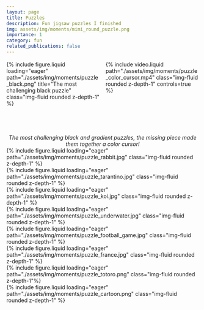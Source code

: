 ```yaml
---
layout: page
title: Puzzles
description: Fun jigsaw puzzles I finished
img: assets/img/moments/mimi_round_puzzle.png
importance: 1
category: fun
related_publications: false
---
```


<style>
.media-container {
  display: flex;
  gap: 1rem;
  margin-top: 1rem;
}

.media-item {
  flex: 1;
  min-width: 0;
}

.media-wrapper {
  position: relative;
  width: 100%;
  padding-bottom: 75%; /* Adjust this value to match your desired aspect ratio */
  height: 0;
  overflow: hidden;
}

.media-wrapper img,
.media-wrapper video {
  position: absolute;
  top: 0;
  left: 0;
  width: 100%;
  height: 100%;
  object-fit: cover;
}

.caption {
  text-align: center;
  margin-top: 0.5rem;
  font-style: italic;
}
</style>

<div class="media-container">
  <div class="media-item">
    <div class="media-wrapper">
      {% include figure.liquid loading="eager" path="./assets/img/moments/puzzle_black.png" title="The most challenging black puzzle" class="img-fluid rounded z-depth-1" %}
    </div>
  </div>
  <div class="media-item">
    <div class="media-wrapper">
      {% include video.liquid path="./assets/img/moments/puzzle_color_cursor.mp4" class="img-fluid rounded z-depth-1" controls=true %}
    </div>
  </div>
</div>
<div class="caption">
  The most challenging black and gradient puzzles, the missing piece made them together a color cursor!
</div>

<div class="row">
    <div class="col-sm mt-3 mt-md-0">
    {% include figure.liquid loading="eager" path="./assets/img/moments/puzzle_rabbit.jpg" class="img-fluid rounded z-depth-1" %}
    </div>
</div>

<div class="row">
    <div class="col-sm mt-3 mt-md-0">
    {% include figure.liquid loading="eager" path="./assets/img/moments/puzzle_tarantino.jpg" class="img-fluid rounded z-depth-1" %}
    </div>
</div>
<div class="row">
    <div class="col-sm mt-3 mt-md-0">
    {% include figure.liquid loading="eager" path="./assets/img/moments/puzzle_koi.jpg" class="img-fluid rounded z-depth-1" %}
    </div>
</div>

<div class="row">
    <div class="col-sm mt-3 mt-md-0">
    {% include figure.liquid loading="eager" path="./assets/img/moments/puzzle_underwater.jpg" class="img-fluid rounded z-depth-1" %}
    </div>
</div>

<div class="row">
    <div class="col-sm mt-3 mt-md-0">
    {% include figure.liquid loading="eager" path="./assets/img/moments/puzzle_football_game.jpg" class="img-fluid rounded z-depth-1" %}
    </div>
</div>


<div class="row">
    <div class="col-sm mt-3 mt-md-0">
    {% include figure.liquid loading="eager" path="./assets/img/moments/puzzle_france.jpg" class="img-fluid rounded z-depth-1" %}
    </div>
</div>

<div class="row">
    <div class="col-sm mt-3 mt-md-0">
         {% include figure.liquid loading="eager" path="./assets/img/moments/puzzle_totoro.png" class="img-fluid rounded z-depth-1"%}
    </div>
</div>

<div class="row">
    <div class="col-sm mt-3 mt-md-0">
         {% include figure.liquid loading="eager" path="./assets/img/moments/puzzle_cartoon.png" class="img-fluid rounded z-depth-1" %}
    </div>
</div>